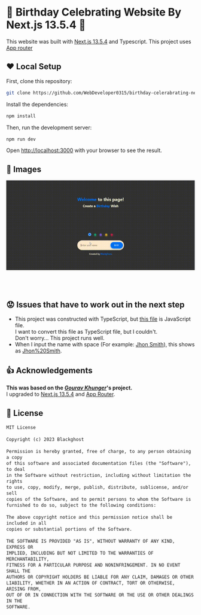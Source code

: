 # :birthday: **Birthday Celebrating Website By Next.js 13.5.4** :cake: 

This website was built with [Next.js 13.5.4](https://nextjs.org/) and Typescript.
This project uses [App router](https://nextjs.org/docs)

## :heart: Local Setup

First, clone this repository:

```bash
git clone https://github.com/WebDeveloper0315/birthday-celerabrating-nextjs-13
```

Install the dependencies:

```bash
npm install
```

Then, run the development server:

```bash
npm run dev
```

Open [http://localhost:3000](http://localhost:3000) with your browser to see the result.

## :rose: Images
<img src="Intro/Intro.gif" width="600px" />

<br></br>
## :worried: Issues that have to work out in the next step
-   This project was constructed with TypeScript, but [this file](app/%5Bname%5D/page.js) is JavaScript file.<br>
I want to convert this file as TypeScript file, but I couldn't. <br>
Don't worry... This project runs well.
-   When I input the name with space (For example: [Jhon Smith]()), this shows as [Jhon%20Smith]().

## :thumbsup: Acknowledgements
**This was based on the *[Gourav Khunger](https://github.com/gouravkhunger/nextjs-birthday-wish)*'s project.**
<br>I upgraded to [Next.js 13.5.4](https://nextjs.org/) and [App Router](https://nextjs.org/docs).


## :handshake: License

```
MIT License

Copyright (c) 2023 Blackghost

Permission is hereby granted, free of charge, to any person obtaining a copy
of this software and associated documentation files (the "Software"), to deal
in the Software without restriction, including without limitation the rights
to use, copy, modify, merge, publish, distribute, sublicense, and/or sell
copies of the Software, and to permit persons to whom the Software is
furnished to do so, subject to the following conditions:

The above copyright notice and this permission notice shall be included in all
copies or substantial portions of the Software.

THE SOFTWARE IS PROVIDED "AS IS", WITHOUT WARRANTY OF ANY KIND, EXPRESS OR
IMPLIED, INCLUDING BUT NOT LIMITED TO THE WARRANTIES OF MERCHANTABILITY,
FITNESS FOR A PARTICULAR PURPOSE AND NONINFRINGEMENT. IN NO EVENT SHALL THE
AUTHORS OR COPYRIGHT HOLDERS BE LIABLE FOR ANY CLAIM, DAMAGES OR OTHER
LIABILITY, WHETHER IN AN ACTION OF CONTRACT, TORT OR OTHERWISE, ARISING FROM,
OUT OF OR IN CONNECTION WITH THE SOFTWARE OR THE USE OR OTHER DEALINGS IN THE
SOFTWARE.
```
